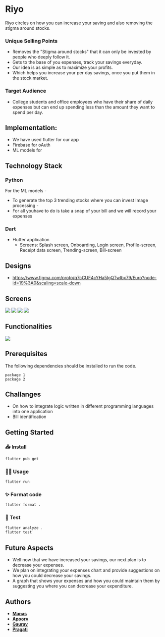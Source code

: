 # Riyo

Riyo circles on how you can increase your saving and also removing the stigma around stocks.

### Unique Selling Points

* Removes the "Stigma around stocks" that it can only be invested by people who deeply follow it.
* Gets to the base of you expenses, track your savings everyday.
* Our idea is as simple as to maximize your profits.
* Which helps you increase your per day savings, once you put them in the stock market.

### Target Audience

* College students and office employees who have their share of daily expenses but can end up spending less than the amount they want to spend per day.

## Implementation: 

* We have used flutter for our app
* Firebase for oAuth
* ML models for 

## Technology Stack  

### Python

For the ML models - 
- To generate the top 3 trending stocks where you can invest
Image processing -
- For all youhave to do is take a snap of your bill and we will record your expenses

### Dart

- Flutter application
  - Screens: Splash screen, Onboarding, Login screen, Profile-screen, Receipt data screen, Trending-screen, Bill-screen

## Designs

- https://www.figma.com/proto/q7cCUF4cYHa5IgQTwIbx79/Euro?node-id=19%3A0&scaling=scale-down

## Screens

<p float="left">
  <img src="https://i.imgur.com/KzrjiRz.jpg">
  <img src="https://i.imgur.com/cOuOOLY.jpg">
  <img src="https://i.imgur.com/5DqSOR7.jpg">
  <img src="https://i.imgur.com/LNgsArZ.jpg">
</p>

## Functionalities
<img src="https://i.imgur.com/N4h9yHe.jpg" >
  

## Prerequisites

The following dependencies should be installed to run the code. 

```
package 1
package 2
```

## Challanges

- On how to integrate logic written in different programming languages into one application 
- Bill identification

## Getting Started


### 📥 Install

```sh
flutter pub get
```

### 👷‍♂️ Usage

```sh
flutter run
```

### ✨ Format code

```sh
flutter format .
```

### 🧪 Test

```sh
flutter analyze .
flutter test
```
  

## Future Aspects

* Well now that we have increased your savings, our next plan is to decrease your expenses.
* We plan on integrating your expenses chart and provide suggestions on how you could decrease your savings.
* A graph that shows your expenses and how you could maintain them by suggesting you where you can decrease your expenditure.

## Authors
* [**Manas**](https://github.com/manas1820) 
* [**Apoorv**](https://github.com/author2)
* [**Gaurav**](https://github.com/author2)
* [**Pragati**](https://github.com/pragati1610)
 
